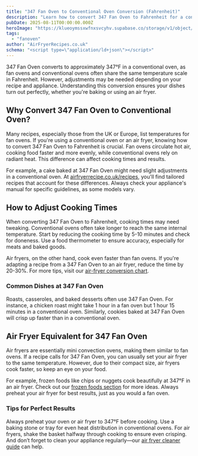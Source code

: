 ```yaml
---
title: "347 Fan Oven to Conventional Oven Conversion (Fahrenheit)"
description: "Learn how to convert 347 Fan Oven to Fahrenheit for a conventional oven with our easy guide. Perfect for baking and air frying conversions."
pubDate: 2025-08-11T00:00:00.000Z
heroImage: "https://klueoymssxwfnxsvcyhv.supabase.co/storage/v1/object/public/md/347-fan-oven-to-conventional-oven-conversion-fahrenheit-4819cf89.png"
tags:
  - "fanoven"
author: "AirFryerRecipes.co.uk"
schema: "<script type=\"application/ld+json\"></script>"
---
```


<p>347 Fan Oven converts to approximately 347°F in a conventional oven, as fan ovens and conventional ovens often share the same temperature scale in Fahrenheit. However, adjustments may be needed depending on your recipe and appliance. Understanding this conversion ensures your dishes turn out perfectly, whether you're baking or using an air fryer.</p>

<h2>Why Convert 347 Fan Oven to Conventional Oven?</h2>
<p>Many recipes, especially those from the UK or Europe, list temperatures for fan ovens. If you're using a conventional oven or an air fryer, knowing how to convert 347 Fan Oven to Fahrenheit is crucial. Fan ovens circulate hot air, cooking food faster and more evenly, while conventional ovens rely on radiant heat. This difference can affect cooking times and results.</p>
<p>For example, a cake baked at 347 Fan Oven might need slight adjustments in a conventional oven. At <a href=https://www.airfryerrecipe.co.uk/recipes>airfryerrecipe.co.uk/recipes</a>, you'll find tailored recipes that account for these differences. Always check your appliance's manual for specific guidelines, as some models vary.</p>

<h2>How to Adjust Cooking Times</h2>
<p>When converting 347 Fan Oven to Fahrenheit, cooking times may need tweaking. Conventional ovens often take longer to reach the same internal temperature. Start by reducing the cooking time by 5-10 minutes and check for doneness. Use a food thermometer to ensure accuracy, especially for meats and baked goods.</p>
<p>Air fryers, on the other hand, cook even faster than fan ovens. If you're adapting a recipe from a 347 Fan Oven to an air fryer, reduce the time by 20-30%. For more tips, visit our <a href=https://www.airfryerrecipe.co.uk/air-fryer-conversion-chart>air-fryer conversion chart</a>.</p>

<h3>Common Dishes at 347 Fan Oven</h3>
<p>Roasts, casseroles, and baked desserts often use 347 Fan Oven. For instance, a chicken roast might take 1 hour in a fan oven but 1 hour 15 minutes in a conventional oven. Similarly, cookies baked at 347 Fan Oven will crisp up faster than in a conventional oven.</p>

<h2>Air Fryer Equivalent for 347 Fan Oven</h2>
<p>Air fryers are essentially mini convection ovens, making them similar to fan ovens. If a recipe calls for 347 Fan Oven, you can usually set your air fryer to the same temperature. However, due to their compact size, air fryers cook faster, so keep an eye on your food.</p>
<p>For example, frozen foods like chips or nuggets cook beautifully at 347°F in an air fryer. Check out our <a href=https://www.airfryerrecipe.co.uk/recipe-category/frozen-foods>frozen foods section</a> for more ideas. Always preheat your air fryer for best results, just as you would a fan oven.</p>

<h3>Tips for Perfect Results</h3>
<p>Always preheat your oven or air fryer to 347°F before cooking. Use a baking stone or tray for even heat distribution in conventional ovens. For air fryers, shake the basket halfway through cooking to ensure even crisping. And don’t forget to clean your appliance regularly—our <a href=https://www.airfryerrecipe.co.uk/air-fryer-cleaner>air fryer cleaner guide</a> can help.</p>